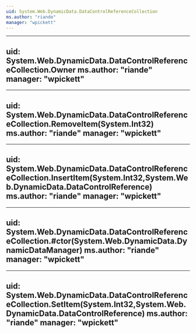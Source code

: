 ```yaml
---
uid: System.Web.DynamicData.DataControlReferenceCollection
ms.author: "riande"
manager: "wpickett"
---
```


---
uid: System.Web.DynamicData.DataControlReferenceCollection.Owner
ms.author: "riande"
manager: "wpickett"
---

---
uid: System.Web.DynamicData.DataControlReferenceCollection.RemoveItem(System.Int32)
ms.author: "riande"
manager: "wpickett"
---

---
uid: System.Web.DynamicData.DataControlReferenceCollection.InsertItem(System.Int32,System.Web.DynamicData.DataControlReference)
ms.author: "riande"
manager: "wpickett"
---

---
uid: System.Web.DynamicData.DataControlReferenceCollection.#ctor(System.Web.DynamicData.DynamicDataManager)
ms.author: "riande"
manager: "wpickett"
---

---
uid: System.Web.DynamicData.DataControlReferenceCollection.SetItem(System.Int32,System.Web.DynamicData.DataControlReference)
ms.author: "riande"
manager: "wpickett"
---
